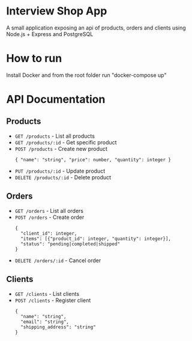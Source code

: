 # Interview Shop App
A small application exposing an api of products, orders and clients using Node.js + Express and PostgreSQL

# How to run
Install Docker and from the root folder run "docker-compose up"

# API Documentation

## Products
- `GET /products` - List all products
- `GET /products/:id` - Get specific product
- `POST /products` - Create new product  
  ```
  { "name": "string", "price": number, "quantity": integer }
  ```
- `PUT /products/:id` - Update product
- `DELETE /products/:id` - Delete product

## Orders
- `GET /orders` - List all orders
- `POST /orders` - Create order  
  ```
  {
    "client_id": integer,
    "items": [{"product_id": integer, "quantity": integer}],
    "status": "pending|completed|shipped"
  }
  ```
- `DELETE /orders/:id` - Cancel order

## Clients
- `GET /clients` - List clients
- `POST /clients` - Register client  
  ```
  {
    "name": "string",
    "email": "string",
    "shipping_address": "string"
  }
  ```
